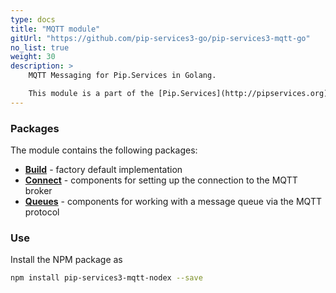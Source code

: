 ```yaml
---
type: docs
title: "MQTT module"
gitUrl: "https://github.com/pip-services3-go/pip-services3-mqtt-go"
no_list: true
weight: 30
description: > 
    MQTT Messaging for Pip.Services in Golang. 

    This module is a part of the [Pip.Services](http://pipservices.org) polyglot microservices toolkit. It contains a set of components for messaging using the Mqtt protocol. 
---
```


### Packages

The module contains the following packages:
- [**Build**](build) - factory default implementation
- [**Connect**](connect) - components for setting up the connection to the MQTT broker
- [**Queues**](queues) - components for working with a message queue via the MQTT protocol


### Use

Install the NPM package as
```bash
npm install pip-services3-mqtt-nodex --save
```
